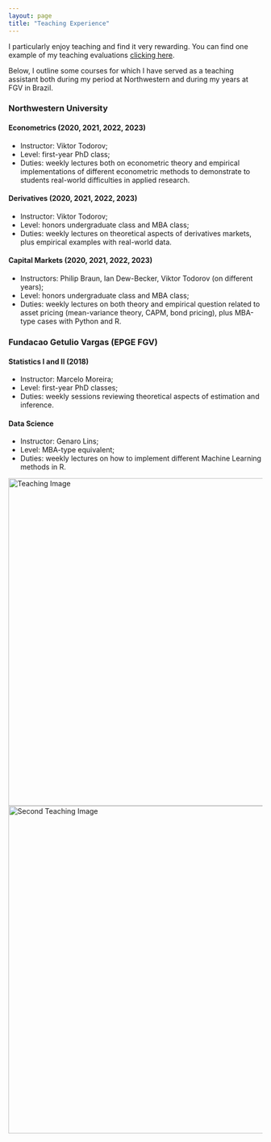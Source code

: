 ```yaml
---
layout: page
title: "Teaching Experience"
---
```

<!-- I particularly enjoy teaching and find it very rewarding. You can find some of my teaching evaluations here: [link]

Below, I outline some courses for which I have served as a teaching assistant both during my period at Northwestern and during my years at FGV in Brazil.

## Northwestern University
#### Econometrics (2020, 2021, 2022, 2023)
 * Instructor: Viktor Todorov;
 * Level: first-year PhD class;
 * Duties: weekly lectures both on econometric theory and empirical implementations of different econometric methods to demonstrate to students real-world difficulties in applied research.

#### Derivatives (2020, 2021, 2022, 2023):
 * Instructor: Viktor Todorov;
 * Level: honors undergraduate class and MBA class;
 * Duties: weekly lectures on theoretical aspects of derivatives markets, plus empirical examples with real-world data;
  
#### Capital Markets (2020, 2021, 2022, 2023):
 * Instructors: Philip Braun, Ian Dew-Becker, Viktor Todorov (on different years);
 * Level: honors undergraduate class and MBA class;
 * Duties: weekly lectures on both theory and empirical question related to asset pricing (mean-variance theory, CAPM, bond pricing), plus MBA-type cases with Python and R;

## Fundacao Getulio Vargas (EPGE FGV)
#### Statistics I and II (2018):
 * Instructor: Marcelo Moreira;
 * Level: first-year PhD classes;
 * Duties: weekly sessions reviewing theoretical aspects of estimation and inference;

#### Data Science:
 * Instructor: Genaro Lins;
 * Level: MBA-type equivalent;
 * Duties: weekly lectures on how to implement different Machine Learning methods in R; -->

<!-- Using Bootstrap Flexbox classes with span tags -->
<div class="row">
  <div class="col-md-7">
    <p>I particularly enjoy teaching and find it very rewarding. You can find one example of my teaching evaluations 
      <a href="{{ site.github.url }}/assets/documents/Derivatives_Teaching_Evaluation.pdf" target="_blank">clicking here</a>.
    </p>
    <p>
      Below, I outline some courses for which I have served as a teaching assistant both during my period at Northwestern 
      and during my years at FGV in Brazil.
    </p>
    <h3>Northwestern University</h3>
    <h4>Econometrics (2020, 2021, 2022, 2023)</h4>
    <ul>
      <li>Instructor: Viktor Todorov;</li>
      <li>Level: first-year PhD class;</li>
      <li>Duties: weekly lectures both on econometric theory and empirical implementations of different econometric methods to demonstrate to students real-world difficulties in applied research.</li>
    </ul>
    <h4>Derivatives (2020, 2021, 2022, 2023)</h4>
    <ul>
      <li>Instructor: Viktor Todorov;</li>
      <li>Level: honors undergraduate class and MBA class;</li>
      <li>Duties: weekly lectures on theoretical aspects of derivatives markets, plus empirical examples with real-world data.</li>
    </ul>
    <h4>Capital Markets (2020, 2021, 2022, 2023)</h4>
    <ul>
      <li>Instructors: Philip Braun, Ian Dew-Becker, Viktor Todorov (on different years);</li>
      <li>Level: honors undergraduate class and MBA class;</li>
      <li>Duties: weekly lectures on both theory and empirical question related to asset pricing (mean-variance theory, CAPM, bond pricing), plus MBA-type cases with Python and R.</li>
    </ul>
    <h3>Fundacao Getulio Vargas (EPGE FGV)</h3>
    <h4>Statistics I and II (2018)</h4>
    <ul>
      <li>Instructor: Marcelo Moreira;</li>
      <li>Level: first-year PhD classes;</li>
      <li>Duties: weekly sessions reviewing theoretical aspects of estimation and inference.</li>
    </ul>
    <h4>Data Science</h4>
    <ul>
      <li>Instructor: Genaro Lins;</li>
      <li>Level: MBA-type equivalent;</li>
      <li>Duties: weekly lectures on how to implement different Machine Learning methods in R.</li>
    </ul>
  </div>

  <div class="col-md-5 text-end">
    <img src="{{ site.github.url }}/assets/img/navy_pier.jpeg" alt="Teaching Image" class="img-fluid mb-3" style="width: 650px; height: auto;">
    <img src="{{ site.github.url }}/assets/img/botafogo.jpg" alt="Second Teaching Image" class="img-fluid" style="width: 650px; height: auto;">
  </div>
</div>


<!-- {{ site.github.url }}/assets/img/Riva_Raul_Fall2019_Small.jpeg -->
